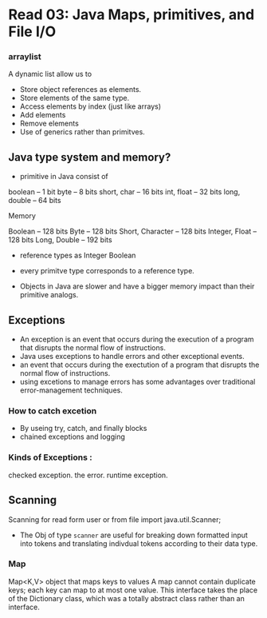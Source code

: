 # Read 03: Java Maps, primitives, and File I/O

### arraylist

A dynamic list allow us to

- Store object references as elements.
- Store elements of the same type.
- Access elements by index (just like arrays)
- Add elements
- Remove elements
- Use of generics rather than primitves.

## Java type system and memory?

- primitive in Java consist of

boolean – 1 bit
byte – 8 bits
short, char – 16 bits
int, float – 32 bits
long, double – 64 bits

Memory 

Boolean – 128 bits
Byte – 128 bits
Short, Character – 128 bits
Integer, Float – 128 bits
Long, Double – 192 bits

- reference types as
Integer
Boolean

- every primitve type corresponds to a reference type.
- Objects in Java are slower and have a bigger memory impact than their primitive analogs.

## Exceptions
- An exception is an event that occurs during the execution of a program that disrupts the normal flow of instructions.
- Java uses exceptions to handle errors and other exceptional events.
- an event that occurs during the exectution of a program that disrupts the normal flow of instructions.
- using excetions to manage errors has some advantages over traditional error-management techniques.

### How to catch excetion

- By useing try, catch, and finally blocks
- chained exceptions and logging

### Kinds of Exceptions :

checked exception.
the error.
runtime exception.

## Scanning
Scanning for read form user or from file
import java.util.Scanner;
-  The Obj of type `scanner` are useful for breaking down formatted input into tokens and translating indivdual tokens according to their data type.

### Map

 Map<K,V>
 object that maps keys to values
 A map cannot contain duplicate keys; each key can map to at most one value.
This interface takes the place of the Dictionary class,
 which was a totally abstract class rather than an interface.
